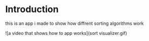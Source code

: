 # Introduction  
this is an app i made to show how diffrent sorting algorithms work  



![a video that shows how to app works](sort visualizer.gif)
